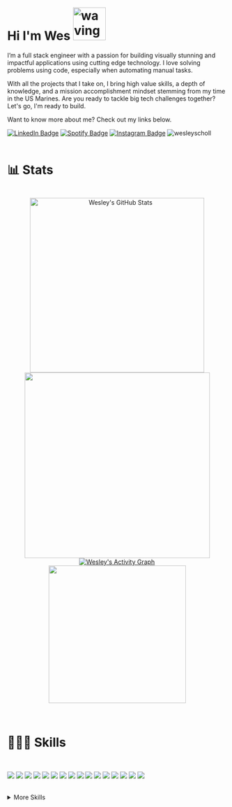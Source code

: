 # Hi I'm Wes <img src="https://media.tenor.com/SNL9_xhZl9oAAAAi/waving-hand-joypixels.gif" alt="waving hand" width='75' height='75'/>


I’m a full stack engineer with a passion for building visually stunning and impactful applications using cutting edge technology. I love solving problems using code, especially when automating manual tasks. 

With all the projects that I take on, I bring high value skills, a depth of knowledge, and a mission accomplishment mindset stemming from my time in the US Marines. Are you ready to tackle big tech challenges together? Let's go, I'm ready to build.

Want to know more about me? Check out my links below.

[![LinkedIn Badge](https://img.shields.io/badge/LinkedIn-informational?style=flat&logo=linkedin&logoColor=white&color=0D76A8)](https://www.linkedin.com/in/wesleyscholl/)
[![Spotify Badge](https://img.shields.io/badge/Spotify-informational?style=flat&logo=spotify&logoColor=white&color=1DB954)](https://open.spotify.com/track/1AQLopqKVQInHPWOqgv2J0?si=eda59e5e385b4031)
[![Instagram Badge](https://img.shields.io/badge/Instagram-informational?style=flat&logo=instagram&logoColor=white&color=E1306C)](https://www.instagram.com/gerard_west/)
<img src="https://komarev.com/ghpvc/?username=wesleyscholl&label=Profile%20views&color=4887AB" alt="wesleyscholl" />
<br><br> 

# 📊 Stats
<br>
<div align=center>
<a href="https://github.com/wesleyscholl">
  <img width='400px' src="https://github-readme-stats.vercel.app/api?username=wesleyscholl&show_icons=true&count_private=true&bg_color=20232A&theme=react" alt="Wesley's GitHub Stats" />
</a> 
<a href="https://github.com/wesleyscholl">
  <img width='425px' src="https://github-readme-streak-stats.herokuapp.com?user=wesleyscholl&theme=react&bg_color=20232A" />
  </a>  
  </div>
<div align=center>
<a href="https://github.com/wesleyscholl"><img alt="Wesley's Activity Graph" src="https://github-readme-activity-graph.vercel.app/graph/?username=wesleyscholl&bg_color=20232A&color=62DAFB&line=62DAFB&point=FFFFFF&height=300&hide_title=true&radius=5"/></a>
   </div>
<div align=center>
  <a href="https://github.com/wesleyscholl">
<img height='315px' src="https://ssr-contributions-svg.vercel.app/_/wesleyscholl?chart=calendar&format=svg&weeks=10&theme=cyan&dark=true" />
      </a>
 </div>
<!--   <a href="https://github.com/wesleyscholl">
  <img src="https://github-readme-activity-graph.cyclic.app/graph?username=wesleyscholl&theme=react-dark&bg_color=20232A&hide=html,css,scss" />
    </a> -->
</div>
<br><br>

# 👨🏻‍💻 Skills
<br>

![](https://img.shields.io/badge/Code-JavaScript-informational?style=flat&logo=JavaScript&logoColor=white&color=194A6A)
![](https://img.shields.io/badge/Code-React-informational?style=flat&logo=react&logoColor=white&color=194A6A)
![](https://img.shields.io/badge/Code-TypeScript-informational?style=flat&logo=TypeScript&logoColor=white&color=254A6A)
![](https://img.shields.io/badge/Code-Node.JS-informational?style=flat&logo=nodedotjs&logoColor=white&color=254A6A)
![](https://img.shields.io/badge/Workflows-Argo-informational?style=flat&logo=argo&logoColor=white&color=35607E)
![](https://img.shields.io/badge/Workflows-GitHub-informational?style=flat&logo=github&logoColor=white&color=35607E)
![](https://img.shields.io/badge/Code-GraphQL-informational?style=flat&logo=graphql&logoColor=white&color=40607E)
![](https://img.shields.io/badge/Code-ApolloGraphQL-informational?style=flat&logo=apollographql&logoColor=white&color=40607E)
![](https://img.shields.io/badge/Code-CSharp-informational?style=flat&logo=csharp&logoColor=white&color=4887AB)
![](https://img.shields.io/badge/Code-.NET-informational?style=flat&logo=dotnet&logoColor=white&color=4887AB)
![](https://img.shields.io/badge/Code-CockroachDB-informational?style=flat&logo=cockroachlabs&logoColor=white&color=6087AB)
![](https://img.shields.io/badge/Code-Cucumber-informational?style=flat&logo=cucumber&logoColor=white&color=6087AB)
![](https://img.shields.io/badge/Code-YAML-informational?style=flat&logo=yaml&logoColor=white&color=7287AB)
![](https://img.shields.io/badge/Code-ReactNative-informational?style=flat&logo=React&logoColor=white&color=7287AB)
![](https://img.shields.io/badge/Code-Go-informational?style=flat&logo=go&logoColor=white&color=77C7D9)
![](https://img.shields.io/badge/Code-ShellScript-informational?style=flat&logo=gnubash&logoColor=white&color=77C7D9)

<br>
<details>
<summary>More Skills</summary>
<br><br>

![](https://img.shields.io/badge/Code-MongoDB-informational?style=flat&logo=MongoDB&logoColor=white&color=712cf9)
![](https://img.shields.io/badge/Code-HTML5-informational?style=flat&logo=html5&logoColor=white&color=712cf9)
![](https://img.shields.io/badge/Code-Express-informational?style=flat&logo=express&logoColor=white&color=712cf9)
![](https://img.shields.io/badge/Code-iOS-informational?style=flat&logo=ios&logoColor=white&color=712cf9)
![](https://img.shields.io/badge/Code-Android-informational?style=flat&logo=android&logoColor=white&color=712cf9)
![](https://img.shields.io/badge/Code-Redux-informational?style=flat&logo=Redux&logoColor=white&color=712cf9)
![](https://img.shields.io/badge/Style-CSS-informational?style=flat&logo=css3&logoColor=white&color=712cf9)
![](https://img.shields.io/badge/Tools-Expo-informational?style=flat&logo=expo&logoColor=white&color=712cf9)
![](https://img.shields.io/badge/Code-Web3.JS-informational?style=flat&logo=web3dotjs&logoColor=white&color=712cf9)
![](https://img.shields.io/badge/Tools-AndroidStudio-informational?style=flat&logo=androidstudio&logoColor=white&color=712cf9)
![](https://img.shields.io/badge/Tools-GooglePlay-informational?style=flat&logo=googleplay&logoColor=white&color=712cf9)
  ![](https://img.shields.io/badge/Tools-AppStore-informational?style=flat&logo=appstore&logoColor=white&color=712cf9)
![](https://img.shields.io/badge/Style-Tailwind-informational?style=flat&logo=Tailwind-CSS&logoColor=white&color=712cf9)
![](https://img.shields.io/badge/Style-Sass-informational?style=flat&logo=Sass&logoColor=white&color=712cf9)
![](https://img.shields.io/badge/Test-Jest-informational?style=flat&logo=jest&logoColor=white&color=712cf9)
![](https://img.shields.io/badge/Tools-NPM-informational?style=flat&logo=npm&logoColor=white&color=712cf9)
![](https://img.shields.io/badge/Tools-Yarn-informational?style=flat&logo=yarn&logoColor=white&color=712cf9)
![](https://img.shields.io/badge/Tools-Postman-informational?style=flat&logo=Postman&logoColor=white&color=712cf9)
![](https://img.shields.io/badge/Tools-GitHub-informational?style=flat&logo=GitHub&logoColor=white&color=712cf9)
![](https://img.shields.io/badge/Tools-Docker-informational?style=flat&logo=docker&logoColor=white&color=712cf9)
  ![](https://img.shields.io/badge/Code-JSON-informational?style=flat&logo=json&logoColor=white&color=712cf9)
    ![](https://img.shields.io/badge/Tools-XCode-informational?style=flat&logo=xcode&logoColor=white&color=712cf9)
    ![](https://img.shields.io/badge/Tools-CreateReactApp-informational?style=flat&logo=createreactapp&logoColor=white&color=712cf9)
    ![](https://img.shields.io/badge/Tools-Jira-informational?style=flat&logo=jira&logoColor=white&color=712cf9)
![](https://img.shields.io/badge/Code-.ENV-informational?style=flat&logo=.env&logoColor=white&color=712cf9)
![](https://img.shields.io/badge/Tools-AzureDevops-informational?style=flat&logo=azuredevops&logoColor=white&color=712cf9)
![](https://img.shields.io/badge/Tools-Jenkins-informational?style=flat&logo=jenkins&logoColor=white&color=712cf9)
![](https://img.shields.io/badge/Tools-OpenAI-informational?style=flat&logo=openai&logoColor=white&color=712cf9)
![](https://img.shields.io/badge/Tools-PostgreSQL-informational?style=flat&logo=postgresql&logoColor=white&color=712cf9)
![](https://img.shields.io/badge/Tools-MicrosoftAzure-informational?style=flat&logo=microsoftazure&logoColor=white&color=712cf9)
![](https://img.shields.io/badge/Tools-VisualStudioCode-informational?style=flat&logo=visualstudiocode&logoColor=white&color=712cf9)
![](https://img.shields.io/badge/Tools-VisualStudio-informational?style=flat&logo=visualstudio&logoColor=white&color=712cf9)
  ![](https://img.shields.io/badge/Tools-VisualStudio-informational?style=flat&logo=visualstudio&logoColor=white&color=712cf9)   
![](https://img.shields.io/badge/Tools-GoogleBard-informational?style=flat&logo=googlebard&logoColor=white&color=712cf9) 
![](https://img.shields.io/badge/Tools-GoogleAppsScript-informational?style=flat&logo=googleappsscript&logoColor=white&color=712cf9) 
![](https://img.shields.io/badge/Tools-GoogleColab-informational?style=flat&logo=googlecolab&logoColor=white&color=712cf9)
![](https://img.shields.io/badge/Tools-Confluence-informational?style=flat&logo=confluence&logoColor=white&color=712cf9)
![](https://img.shields.io/badge/Tools-Rancher-informational?style=flat&logo=rancher&logoColor=white&color=712cf9)
![](https://img.shields.io/badge/Tools-Kubernetes-informational?style=flat&logo=kubernetes&logoColor=white&color=712cf9)
![](https://img.shields.io/badge/Tools-styled-components-informational?style=flat&logo=styledcomponents&logoColor=white&color=712cf9)
![](https://img.shields.io/badge/Tools-Swagger-informational?style=flat&logo=swagger&logoColor=white&color=712cf9)
![](https://img.shields.io/badge/Tools-Invision-informational?style=flat&logo=invision&logoColor=white&color=712cf9)
![](https://img.shields.io/badge/Tools-Figma-informational?style=flat&logo=figma&logoColor=white&color=712cf9)
![](https://img.shields.io/badge/Tools-WebdriverIO-informational?style=flat&logo=webdriverio&logoColor=white&color=712cf9)
![](https://img.shields.io/badge/Tools-Puppeteer-informational?style=flat&logo=puppeteer&logoColor=white&color=712cf9)
![](https://img.shields.io/badge/Tools-GithubCopilot-informational?style=flat&logo=githubcopilot&logoColor=white&color=712cf9)
![](https://img.shields.io/badge/Tools-SonarQube-informational?style=flat&logo=sonarqube&logoColor=white&color=712cf9)
![](https://img.shields.io/badge/Tools-Unicode-informational?style=flat&logo=unicode&logoColor=white&color=712cf9)
![](https://img.shields.io/badge/Tools-GoogleDocsAPI-informational?style=flat&logo=googledocs&logoColor=white&color=712cf9)
![](https://img.shields.io/badge/Tools-GoogleDriveAPI-informational?style=flat&logo=googledrive&logoColor=white&color=712cf9)


<br>
</details>
<br>

